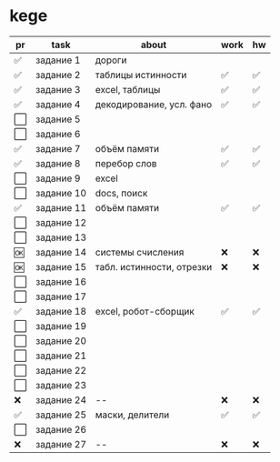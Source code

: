 # kege

| pr | task | about | work | hw |
| --- | --- | --- | --- | --- |
| ✅ | задание 1 | дороги |
| ✅ | задание 2 | таблицы истинности | ✅ | ✅ |
| ✅ | задание 3 | excel, таблицы | ✅ | ✅ |
| ✅ | задание 4 | декодирование, усл. фано | ✅ | ✅ |
| ⬜️ | задание 5 | 
| ⬜️ | задание 6 |
| ✅ | задание 7 | объём памяти | ✅ | ✅ |
| ✅ | задание 8 | перебор слов | ✅ | ✅ |
| ⬜️ | задание 9 | excel
| ⬜️ | задание 10 | docs, поиск
| ✅ | задание 11 | объём памяти | ✅ | ✅ |
| ⬜️ | задание 12 | 
| ⬜️ | задание 13 | 
| 🆗 | задание 14 | системы счисления | ❌ | ❌ |
| 🆗 | задание 15 | табл. истинности, отрезки | ❌ | ❌ |
| ⬜️ | задание 16 | 
| ⬜️ | задание 17 | 
| ✅ | задание 18 | excel, робот-сборщик | ✅ | ✅ |
| ⬜️ | задание 19 | 
| ⬜️ | задание 20 | 
| ⬜️ | задание 21 | 
| ⬜️ | задание 22 | 
| ⬜️ | задание 23 | 
| ❌ | задание 24 | -- | ❌ | ❌ |
| ✅ | задание 25 | маски, делители | ✅ | ✅ |
| ⬜️ | задание 26 | 
| ❌ | задание 27 | -- | ❌ | ❌ |
